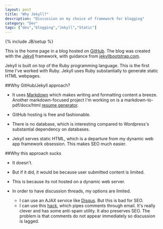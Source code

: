 ```yaml
---
layout: post
title: "Why Jekyll?"
description: "Discussion on my choice of framework for blogging"
category: "Dev"
tags: ["dev","blogging","Jekyll","Static"]
---
```

{% include JB/setup %}

This is the home page in a blog hosted on [GitHub](http://defualt.github.io/).  The blog was created with the [Jekyll](http://jekyllrb.com/) framework, with guidance from [jekyllbootstrap.com](http://jekyllbootstrap.com/).

Jekyll is built on top of the Ruby programming language.  This is the first time I've worked with Ruby.  Jekyll uses Ruby substantially to generate static HTML webpages.

##Why GitHub/Jekyll approach?

- It uses [Markdown](http://daringfireball.net/projects/markdown/) which makes writing and formatting content a breeze.  Another markdown-focused project I'm working on is a markdown-to-pdf/docx/html [resume generator](https://github.com/defualt/resume).

- GitHub hosting is free and fashionable.

- There is no database, which is interesting compared to Wordpress's substantial dependency on databases.

- Jekyll serves static HTML, which is a departure from my dynamic web app framework obsession.  This makes SEO much easier.

##Why this approach sucks

- It doesn't.

- But if it did, it would be because user submitted content is limited.  

- This is because its not hosted on a dynamic web server.

- In order to have discussion threads, my options are limited.
  - I can use an AJAX service like [Disqus](http://disqus.com/).  But this is bad for SEO. 
  - I can use this [hack](http://theshed.hezmatt.org/jekyll-static-comments/), which pipes comments through email.  It's really clever and has some anti-spam utility.  It also preserves SEO.  The problem is that comments do not appear immediately so discussion is lagged.  

